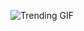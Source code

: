 
<!-- GIF_SECTION -->
![Trending GIF](https://media3.giphy.com/media/v1.Y2lkPThiYjIxNzcyc2txbnZjMXJ3eDJpYmExeTg0YjJheW44bDEwbzRkbHYzZHd6d2J6aCZlcD12MV9naWZzX3NlYXJjaCZjdD1n/jBOOXxSJfG8kqMxT11/giphy.gif)
<!-- END_GIF_SECTION -->
